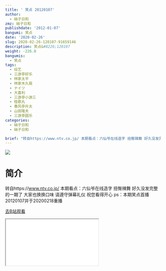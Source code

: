 ```yaml
---
title: ' 笑点 20120107'
author:
  - 硝子日和
zmz: 硝子日和
publishdate: '2012-01-07'
bangumi: 笑点
date: '2020-02-26'
slug: 2020-02-26-120107-91659146
description: 笑点&#8226;120107
weight: -226.0
bangumis:
  - 笑点
tags:
  - 综艺
  - 三游亭好乐
  - 林家太平
  - 林家木久扇
  - ナイツ
  - 大喜利
  - 三游亭小游三
  - 桂歌丸
  - 春风亭升太
  - 山田隆夫
  - 三游亭圆乐
categories:
  - 硝子日和
  - 硝子日和

brief: "转自https://www.ntv.co.jp/ 本期看点：六仙爷在线造字 扭臀辣舞 好久没发完整的一期了 大家也换换口味 请遵守弹幕礼仪 祝您看得开心 ps：本期笑点首播20120107并于20200218重播"
---
```

![](https://raw.githubusercontent.com/tcgriffith/owaraisite/master/static/tmpimg/11b9f8566e515df1e67f123a25a8808f5a2bcdc0.jpg.480.jpg)
# 简介  
转自https://www.ntv.co.jp/
本期看点：六仙爷在线造字 扭臀辣舞
好久没发完整的一期了 大家也换换口味
请遵守弹幕礼仪 祝您看得开心
ps：本期笑点首播20120107并于20200218重播  

[去B站观看](https://www.bilibili.com/video/av91659146/)
<div class ="resp-container"><iframe class="testiframe" src="//player.bilibili.com/player.html?aid=91659146"", scrolling="no", allowfullscreen="true" > </iframe></div> 
